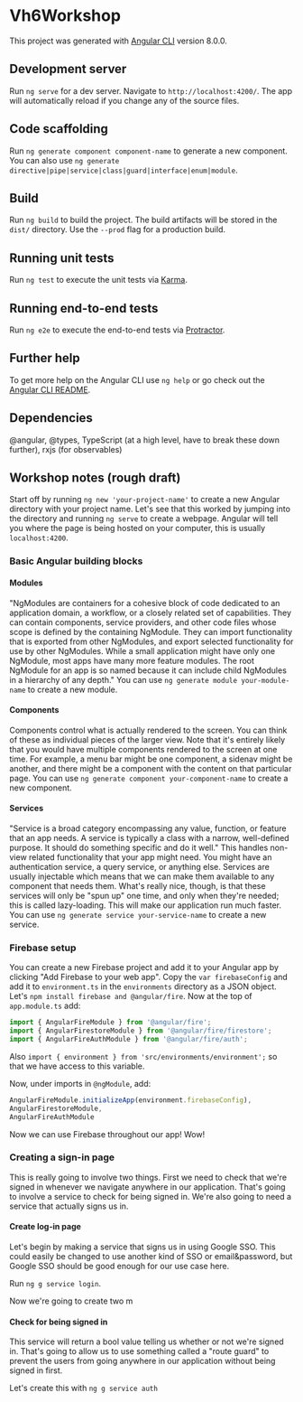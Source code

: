 # Vh6Workshop

This project was generated with [Angular CLI](https://github.com/angular/angular-cli) version 8.0.0.

## Development server

Run `ng serve` for a dev server. Navigate to `http://localhost:4200/`. The app will automatically reload if you change any of the source files.

## Code scaffolding

Run `ng generate component component-name` to generate a new component. You can also use `ng generate directive|pipe|service|class|guard|interface|enum|module`.

## Build

Run `ng build` to build the project. The build artifacts will be stored in the `dist/` directory. Use the `--prod` flag for a production build.

## Running unit tests

Run `ng test` to execute the unit tests via [Karma](https://karma-runner.github.io).

## Running end-to-end tests

Run `ng e2e` to execute the end-to-end tests via [Protractor](http://www.protractortest.org/).

## Further help

To get more help on the Angular CLI use `ng help` or go check out the [Angular CLI README](https://github.com/angular/angular-cli/blob/master/README.md).

## Dependencies

@angular, @types, TypeScript (at a high level, have to break these down further), rxjs (for observables)

## Workshop notes (rough draft)

Start off by running `ng new 'your-project-name'` to create a new Angular directory with your project name. Let's see that this worked by jumping into the directory and running `ng serve` to create a webpage. Angular will tell you where the page is being hosted on your computer, this is usually `localhost:4200`.

### Basic Angular building blocks

#### Modules

"NgModules are containers for a cohesive block of code dedicated to an application domain, a workflow, or a closely related set of capabilities. They can contain components, service providers, and other code files whose scope is defined by the containing NgModule. They can import functionality that is exported from other NgModules, and export selected functionality for use by other NgModules. While a small application might have only one NgModule, most apps have many more feature modules. The root NgModule for an app is so named because it can include child NgModules in a hierarchy of any depth." You can use `ng generate module your-module-name` to create a new module.

#### Components

Components control what is actually rendered to the screen. You can think of these as individual pieces of the larger view. Note that it's entirely likely that you would have multiple components rendered to the screen at one time. For example, a menu bar might be one component, a sidenav might be another, and there might be a component with the content on that particular page. You can use `ng generate component your-component-name` to create a new component.

#### Services

"Service is a broad category encompassing any value, function, or feature that an app needs. A service is typically a class with a narrow, well-defined purpose. It should do something specific and do it well." This handles non-view related functionality that your app might need. You might have an authentication service, a query service, or anything else. Services are usually injectable which means that we can make them available to any component that needs them. What's really nice, though, is that these services will only be "spun up" one time, and only when they're needed; this is called lazy-loading. This will make our application run much faster. You can use `ng generate service your-service-name` to create a new service.

### Firebase setup

You can create a new Firebase project and add it to your Angular app by clicking "Add Firebase to your web app". Copy the `var firebaseConfig` and add it to `environment.ts` in the `environments` directory as a JSON object. Let's `npm install firebase and @angular/fire`. Now at the top of `app.module.ts` add:

```TypeScript
import { AngularFireModule } from '@angular/fire';
import { AngularFirestoreModule } from '@angular/fire/firestore';
import { AngularFireAuthModule } from '@angular/fire/auth';
```

Also `import { environment } from 'src/environments/environment';` so that we have access to this variable.

Now, under imports in `@ngModule`, add:

```TypeScript
AngularFireModule.initializeApp(environment.firebaseConfig),
AngularFirestoreModule,
AngularFireAuthModule
```

Now we can use Firebase throughout our app! Wow!

### Creating a sign-in page

This is really going to involve two things. First we need to check that we're signed in whenever we navigate anywhere in our application. That's going to involve a service to check for being signed in. We're also going to need a service that actually signs us in.

#### Create log-in page

Let's begin by making a service that signs us in using Google SSO. This could easily be changed to use another kind of SSO or email&password, but Google SSO should be good enough for our use case here.

Run `ng g service login`.

Now we're going to create two m

#### Check for being signed in

This service will return a bool value telling us whether or not we're signed in. That's going to allow us to use something called a "route guard" to prevent the users from going anywhere in our application without being signed in first.

Let's create this with `ng g service auth`
